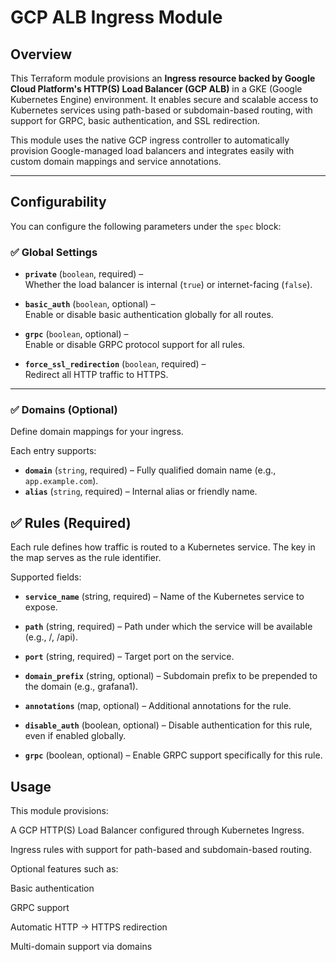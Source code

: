 # GCP ALB Ingress Module

## Overview

This Terraform module provisions an **Ingress resource backed by Google Cloud Platform's HTTP(S) Load Balancer (GCP ALB)** in a GKE (Google Kubernetes Engine) environment. It enables secure and scalable access to Kubernetes services using path-based or subdomain-based routing, with support for GRPC, basic authentication, and SSL redirection.

This module uses the native GCP ingress controller to automatically provision Google-managed load balancers and integrates easily with custom domain mappings and service annotations.

---

## Configurability

You can configure the following parameters under the `spec` block:

### ✅ Global Settings

- **`private`** (`boolean`, required) –  
  Whether the load balancer is internal (`true`) or internet-facing (`false`).

- **`basic_auth`** (`boolean`, optional) –  
  Enable or disable basic authentication globally for all routes.

- **`grpc`** (`boolean`, optional) –  
  Enable or disable GRPC protocol support for all rules.

- **`force_ssl_redirection`** (`boolean`, required) –  
  Redirect all HTTP traffic to HTTPS.

---

### ✅ Domains (Optional)

Define domain mappings for your ingress.

Each entry supports:

- **`domain`** (`string`, required) – Fully qualified domain name (e.g., `app.example.com`).
- **`alias`** (`string`, required) – Internal alias or friendly name.

## ✅ Rules (Required)
Each rule defines how traffic is routed to a Kubernetes service. The key in the map serves as the rule identifier.

Supported fields:

- **`service_name`** (string, required) – Name of the Kubernetes service to expose.

- **`path`** (string, required) – Path under which the service will be available (e.g., /, /api).

- **`port`** (string, required) – Target port on the service.

- **`domain_prefix`** (string, optional) – Subdomain prefix to be prepended to the domain (e.g., grafana1).

- **`annotations`** (map, optional) – Additional annotations for the rule.

- **`disable_auth`** (boolean, optional) – Disable authentication for this rule, even if enabled globally.

- **`grpc`** (boolean, optional) – Enable GRPC support specifically for this rule.

## Usage
This module provisions:

A GCP HTTP(S) Load Balancer configured through Kubernetes Ingress.

Ingress rules with support for path-based and subdomain-based routing.

Optional features such as:

Basic authentication

GRPC support

Automatic HTTP → HTTPS redirection

Multi-domain support via domains

